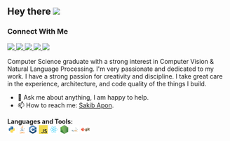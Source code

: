 ## Hey there    <img src="https://media.giphy.com/media/hvRJCLFzcasrR4ia7z/giphy.gif" width="25px"> 

### Connect With Me

<p left="center">
	<!--<a href="https://twitter.com/sakibapon" target="_blank">
	  <img src="https://img.shields.io/badge/twitter-%231DA1F2.svg?&style=for-the-badge&logo=twitter&logoColor=white" height=25>
	</a> -->
	<a href="https://sakibapon.github.io/" target="_blank">
	  <img src="https://img.shields.io/badge/personal%20Site-000000?style=for-the-badge&logo=personal&logoColor=white" height=25>
	</a>
	<a href="https://scholar.google.com/citations?user=Y9KajaYAAAAJ&hl=en&authuser=1" target="_blank">
	  <img src="https://img.shields.io/badge/GOOGLE%20SCHOALAR-A0C3FF?style=for-the-badge&logo=personal&logoColor=blue" height=25>
	</a>
	<a href="mailto:sakibapon07@gmail.com" target="_blank">
	  <img src="https://img.shields.io/badge/Gmail-D14836?style=for-the-badge&logo=gmail&logoColor=white" height=25>
	</a>
	<a href="https://www.linkedin.com/in/sakibapon/" target="_blank">
	  <img src="https://img.shields.io/badge/linkedin-%230077B5.svg?&style=for-the-badge&logo=linkedin&logoColor=white" height=25>
	</a>
	<a href="https://www.github.com/sakibapon" target="_blank">
	  <img src="https://img.shields.io/badge/github-F1EFEC?style=for-the-badge&logo=github&logoColor=black" height=25>
	</a> 
	<!--<a href="https://www.facebook.com/sakibapon101" target="_blank">
	  <img src="https://img.shields.io/badge/Facebook-1877F2?style=for-the-badge&logo=facebook&logoColor=white" height=25>
	</a> 
	<a href="https://github.com/sakibapon/">
    	<img src="https://komarev.com/ghpvc/?username=sakibapon" alt="visitors" />
	</a> -->
</p>

Computer Science graduate with a strong interest in Computer Vision & Natural Language Processing. I'm very passionate and dedicated to my work. I have a strong passion for creativity and discipline. I take great care in the experience, architecture, and code quality of the things I build.


 <!-- <img align="right" alt="GIF" src="https://github.com/Sakibapon/sakibapon/blob/main/code.gif?raw=true" width="500" height="320"/> -->
  
- 💬 Ask me about anything, I am happy to help.
- 📫 How to reach me: [Sakib Apon](https://www.linkedin.com/in/sakibapon/).


**Languages and Tools:**  
	<code><img height="20" src="https://raw.githubusercontent.com/github/explore/80688e429a7d4ef2fca1e82350fe8e3517d3494d/topics/python/python.png"></code>
	<code><img height="20" src="https://raw.githubusercontent.com/github/explore/80688e429a7d4ef2fca1e82350fe8e3517d3494d/topics/java/java.png"></code>
	<code><img height="20" src="https://raw.githubusercontent.com/github/explore/80688e429a7d4ef2fca1e82350fe8e3517d3494d/topics/cpp/cpp.png"></code>
	<code><img height="20" src="https://raw.githubusercontent.com/github/explore/80688e429a7d4ef2fca1e82350fe8e3517d3494d/topics/javascript/javascript.png"></code>
	<code><img height="20" src="https://raw.githubusercontent.com/github/explore/80688e429a7d4ef2fca1e82350fe8e3517d3494d/topics/react/react.png"></code>
	<code><img height="20" src="https://raw.githubusercontent.com/github/explore/80688e429a7d4ef2fca1e82350fe8e3517d3494d/topics/nodejs/nodejs.png"></code>
	<code><img height="20" src="https://raw.githubusercontent.com/github/explore/80688e429a7d4ef2fca1e82350fe8e3517d3494d/topics/mysql/mysql.png"></code>
	<code><img height="20" src="https://raw.githubusercontent.com/github/explore/80688e429a7d4ef2fca1e82350fe8e3517d3494d/topics/git/git.png"></code>

<!-- <img height="180em" src="https://github-readme-stats.vercel.app/api/top-langs/?username=sakibapon&show_icons=true&hide_border=true&layout=compact&langs_count=8"/> -->
